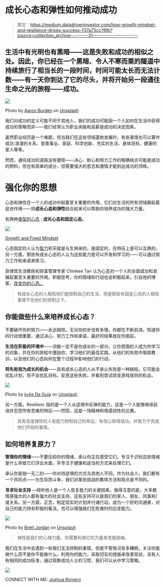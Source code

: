 # 成长心态和弹性如何推动成功

> 原文：<https://medium.datadriveninvestor.com/how-growth-mindset-and-resilience-drives-success-737a73cc76fb?source=collection_archive---------31----------------------->

## 生活中有光明也有黑暗——这是失败和成功的相似之处。因此，你已经在一个黑暗、令人不寒而栗的隧道中持续旅行了相当长的一段时间，时间可能太长而无法计数——有一天你到达了它的尽头，并将开始另一段通往生命之光的旅程——成功。

![](img/63b99faba9253bafee223dc977e53edd.png)

Photo by [Aaron Burden](https://unsplash.com/@aaronburden?utm_source=medium&utm_medium=referral) on [Unsplash](https://unsplash.com?utm_source=medium&utm_medium=referral)

我们对成功的定义可能不同于其他人，我们的成功可能因一个人如何在生活中获得成功的策略而异——我们经常认为职业突破和高薪是成功的决定因素。

虽然职业经历是一个难题，但当我们在这些领域蓬勃发展时，有些事情也可以算作成功:浪漫的关系、慈善事业、家庭、科学创新、充实的生活、身体目标、健康的爱人等等。

然而，通往成功的道路没有捷径——决心、耐心和努力工作的精确结合可能是成功的燃料，但也有简单的成分，但需要强大的意志和激情才能到达成功的顶峰。

# 强化你的思想

心态和弹性在一个人的成功中起着至关重要的作用，它们对生活的所有领域都起着促进作用——将**成长心态和弹性**结合起来可以帮助你培养成功的强大力量。

有两种[类型的心态](https://www.verywellmind.com/what-is-a-mindset-2795025) : **成长心态和固定心态**。

![](img/2f1bf818356601d67643ce1804fd5b05.png)

[Growth and Fixed Mindset](https://chinkeetan.com/2018/04/29/grasya-chinkee-tan-wealth-coach/fixed-mindset-vs-growth-mindset-e1501793591122-1024x568/)

心态固定的人认为[智力](https://www.verywellmind.com/theories-of-intelligence-2795035)和天赋是与生俱来的，是固定的，在特征上是可以互换的。另一方面，那些有成长心态的人认为这些能力是可以开发和学习的——可以通过努力工作和承诺来练习。

菲律宾生活教练和财富管理专家 Chinkee Tan 认为心态对一个人的全面成功和发展起着至关重要的作用。积极思考，你的情绪和行动也会积极起来。引自他的博客，[改变你的心态。](https://chinkeetan.com/2019/11/27/mindset-chinkee-tan-wealth-coach/)

> 有成长心态的人相信他们能控制自己的生活，但是那些有固定心态的人相信事情不在他们的控制之下。

## **你能做些什么来培养成长心态？**

不要破坏你的努力——永远相信，无论你的步伐有多慢，你都在不断前进。知道你的行动很重要，通过决心、努力工作和承诺，最好的结果就在你面前。

**生活在积极的环境中**——消极一定不是你成长的一部分。让你周围的人成为你学习的对象，并在你的旅程中激励你，学习他们的最佳实践，从他们的失败中吸取教训，以及他们的心态如何在整个过程中影响他们的行动。

**将失败视为成长的机会**——具有成长心态的人从不承认失败是一种缺陷，它可能会扰乱计划，但不会扰乱目标。反思这些失败，并看到尝试改变游戏规则的机会。

![](img/d3641513185180560241adb999d223d7.png)

Photo by [kylie De Guia](https://unsplash.com/@captured_deguia?utm_source=medium&utm_medium=referral) on [Unsplash](https://unsplash.com?utm_source=medium&utm_medium=referral)

另一方面，Resilienc 指的是一个人从逆境中反弹的能力，这是一个人能够继续前进并忍受所有苦难的特征——然而，这是一场精神和情感韧性的比赛。

> 具有高度弹性的人有能力控制自己的命运，有信心取得成功，并致力于完成他们开始的事情。

## 如何培养复原力？

**管理你的情绪**——不要压抑你的情绪，承认你正在感受它们。专注于识别这些情绪是什么导致它们浮出水面，并专注于健康和适当的方式来处理它们。

承认你是独一无二的——你对待逆境的方式与其他人不同。作为社会人，我们都有一个共同点——为生存而斗争，我们对某些挑战的集体方法和观点是不同的。

**寻求社会支持** —倾听他人是一个人恢复能力的关键因素。值得注意的是，大多数情感强大的人都有强大的社会支持，这些支持可以是我们的家人、朋友、同事和/或关系。另一方面，正念，制定现实的计划并付诸行动，成为一个好的沟通者，对自己的能力持有积极的看法，也可以增强我们在危难时的应变能力。

![](img/4250a194d40957b1d99eda73d6590a3d.png)

Photo by [Brett Jordan](https://unsplash.com/@brett_jordan?utm_source=medium&utm_medium=referral) on [Unsplash](https://unsplash.com?utm_source=medium&utm_medium=referral)

> 弹性是我们的心理力量，你需要利用它的力量来克服困难。

我们在生活中会遇到一些我们无法控制的事情，但是不管情况有多糟糕，关注你能做什么而不是你不能做什么。利用你的能力，采取切实的措施来改善现状。没有人有相同的成功标准，通过观察成功人士的习惯，我们可以从中学习策略。

![](img/a885b54e3bdb7d8e2575c3938fd02a45.png)

CONNECT WITH ME: [Joshua Romero](https://www.linkedin.com/in/joshua-p-romero-clssyb-136494170/)